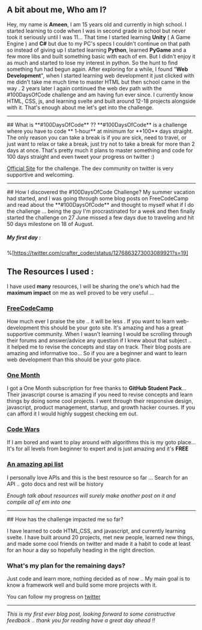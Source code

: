 ## A bit about me, Who am I?
Hey, my name is **Ameen**, I am 15 years old and currently in high school. I started learning to code when I was in second grade in school but never took it seriously until I was 11... That time I started learning **Unity** ( A Game Engine ) and **C#** but due to my PC's specs I couldn't continue on that path so instead of giving up  I started learning **Python**, learned **PyGame** and a few more libs and built something basic with each of em.
But I didn't enjoy it as much and started to lose my interest in python. So the hunt to find something fun had begun again. After exploring for a while, I found "**Web Development**", when I started learning web development it just clicked with me didn't take me much time to master HTML but then school came in the way . 2 years later I again continued the web dev path with the #100DaysOfCode challenge and am having fun ever since.
I currently know HTML, CSS, js, and learning svelte and built around 12-18 projects alongside with it. That's enough about me let's get into the challenge.
<hr>
## What is **#100DaysOfCode** ??
**#100DaysOfCode** is a challenge where you have to code ** 1-hour** at minimum for **100** days straight. The only reason you can take a break is if you are sick, need to travel, or just want to relax or take a break, just try not to take a break for more than 2 days at once.
That's pretty much it plans to master something and code for 100 days straight and even tweet your progress on twitter :)

[Official Site](https://www.100daysofcode.com/) for the challenge.
The dev community on twitter is very supportive and welcoming. 
<hr>
## How I discovered the #100DaysOfCode Challenge?
My summer vacation had started, and I was going through some blog posts on FreeCodeCamp and read about the **#100DaysOfCode** and thought to myself what if I do the challenge ...  being the guy I'm procrastinated for a week and then finally started the challenge on 27 June missed a few days due to traveling and hit 50 days milestone on 18 of August.
 
##### My first day : 
%[https://twitter.com/crafter_coder/status/1276863273003089921?s=19]

## The Resources I used :

I have used **many** resources, I will be sharing the one's which had the **maximum impact** on me as well proved to be very useful ...


### [FreeCodeCamp](https://www.freecodecamp.org/learn) 

How much ever I praise the site .. it will be less . If you want to learn web-development this should be your goto site. It's amazing and has a great supportive community. When I wasn't learning I would be scrolling through their forums and answer/advice any question if I knew about that subject .. it helped me to revise the concepts and stay on track. Their blog posts are amazing and informative too... So if you are a beginner and want to learn web development than this should be your goto place.

### [One Month](https://onemonth.com/)

I got a One Month subscription for free thanks to **GitHub Student Pack**... Their javascript course is amazing if you need to revise concepts and learn things by doing some cool projects. I went through their responsive design, javascript, product management, startup, and growth hacker courses. If you can afford it I would highly suggest checking em out.

### [Code Wars](https://www.codewars.com/)

If I am bored and want to play around with algorithms this is my goto place... It's for all levels from beginner to expert and is just amazing and it's **FREE**

### [An amazing api list](https://any-api.com/)

I personally love APIs and this is the best resource so far ... Search for an API .. goto docs and rest will be history 

*Enough talk about resources will surely make another post on it and compile all of em into one*

<hr>
## How has the challenge impacted me so far?

I have learned to code HTML,CSS, and javascript, and currently learning svelte. I have built around 20 projects, met new people, learned new things, and made some cool friends on twitter and made it a habit to code at least for an hour a day so hopefully heading in the right direction.

### What's my plan for the remaining days?

Just code and learn more, nothing decided as of now .. My main goal is to know a framework well and build some more projects with it.

You can follow my progress on [twitter](https://twitter.com/crafter_coder)

<hr>

*This is my first ever blog post, looking forward to some constructive feedback .. thank you for reading have a great day ahead !!*

